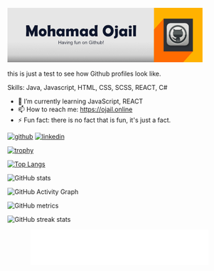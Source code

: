 ![](https://github.com/MohamadOjail/MohamadOjail/blob/main/banner.jpg)

this is just a test to see how Github profiles look like.

Skills: Java, Javascript, HTML, CSS, SCSS, REACT, C#

- 🌱 I’m currently learning JavaScript, REACT 
- 📫 How to reach me: https://ojail.online 
- ⚡ Fun fact: there is no fact that is fun, it's just a fact. 


[<img src='https://cdn.jsdelivr.net/npm/simple-icons@3.0.1/icons/github.svg' alt='github' height='40'>](https://github.com/MohamadOjail)  [<img src='https://cdn.jsdelivr.net/npm/simple-icons@3.0.1/icons/linkedin.svg' alt='linkedin' height='40'>](https://www.linkedin.com/in/ojail/)  

[![trophy](https://github-profile-trophy.vercel.app/?username=MohamadOjail)](https://github.com/ryo-ma/github-profile-trophy)

[![Top Langs](https://github-readme-stats.vercel.app/api/top-langs/?username=MohamadOjail)](https://github.com/anuraghazra/github-readme-stats)

![GitHub stats](https://github-readme-stats.vercel.app/api?username=MohamadOjail&show_icons=true)  

![GitHub Activity Graph](https://activity-graph.herokuapp.com/graph?username=MohamadOjail)  

![GitHub metrics](https://metrics.lecoq.io/MohamadOjail)  

![GitHub streak stats](https://github-readme-streak-stats.herokuapp.com/?user=MohamadOjail)  

<div align="center">
    <img src="example.svg" width="400" height="80" alt="css-in-readme">
</div>
